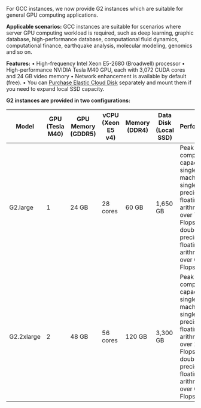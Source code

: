 For GCC instances, we now provide G2 instances which are suitable for general GPU computing applications.

**Applicable scenarios:** GCC instances are suitable for scenarios where server GPU computing workload is required, such as deep learning, graphic database, high-performance database, computational fluid dynamics, computational finance, earthquake analysis, molecular modeling, genomics and so on.

**Features:**
	•	High-frequency Intel Xeon E5-2680 (Broadwell) processor
	•	High-performance NVIDIA Tesla M40 GPU, each with 3,072 CUDA cores and 24 GB video memory
	•	Network enhancement is available by default (free).
	•      You can [Purchase Elastic Cloud Disk](https://www.qcloud.com/document/product/362/2732) separately and mount them if you need to expand local SSD capacity.	
	
	
**G2 instances are provided in two configurations:**

| Model | GPU<br>(Tesla M40) | GPU Memory<br>(GDDR5) | vCPU<br>(Xeon E5 v4) | Memory<br>(DDR4) | Data Disk<br>(Local SSD) | Performance |
|---------|---------|---------|---------|---------|---------|---------|
| G2.large | 1 | 24 GB | 28 cores | 60 GB |  1,650 GB | Peak computing capacity for single machine: single-precision floating point arithmetic over 7T Flops; double-precision floating point arithmetic over 0.2T Flops.  |
| G2.2xlarge | 2 | 48 GB | 56 cores | 120 GB | 3,300 GB | Peak computing capacity for single machine: single-precision floating point arithmetic over 14T Flops; double-precision floating point arithmetic over 0.4T Flops.  |


